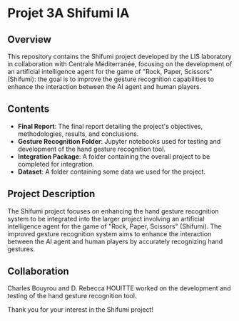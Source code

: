 # Projet 3A Shifumi IA

## Overview
This repository contains the Shifumi project developed by the LIS laboratory in collaboration with Centrale Méditerranée, focusing on the development of an artificial intelligence agent for the game of "Rock, Paper, Scissors" (Shifumi): the goal is to improve the gesture recognition capabilities to enhance the interaction between the AI agent and human players.

## Contents
- **Final Report**: The final report detailing the project's objectives, methodologies, results, and conclusions.
- **Gesture Recognition Folder**: Jupyter notebooks used for testing and development of the hand gesture recognition tool.
- **Integration Package**: A folder containing the overall project to be completed for integration.
- **Dataset**: A folder containing some data we used for the project.

## Project Description
The Shifumi project focuses on enhancing the hand gesture recognition system to be integrated into the larger project involving an artificial intelligence agent for the game of "Rock, Paper, Scissors" (Shifumi). The improved gesture recognition system aims to enhance the interaction between the AI agent and human players by accurately recognizing hand gestures.

## Collaboration
Charles Bouyrou and D. Rebecca HOUITTE worked on the development and testing of the hand gesture recognition tool.

Thank you for your interest in the Shifumi project!


